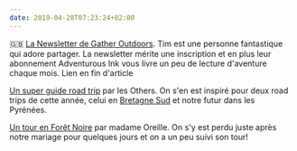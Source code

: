 ```yaml
---
date: 2019-04-28T07:23:24+02:00
---
```


🇬🇧 [La Newsletter de Gather Outdoors](https://mailchi.mp/gatheroutdoors/did-you-notice-the-difference). Tim est une personne fantastique qui adore partager. La newsletter mérite une inscription et en plus leur abonnement Adventurous Ink vous livre un peu de lecture d'aventure chaque mois. Lien en fin d'article

[Un super guide road trip](http://www.lesothers.com/guide-5-plus-beaux-road-trips-de-france/) par les Others. On s'en est inspiré pour deux road trips de cette année, celui en [Bretagne Sud](https://vadrouilles.co/bretagne-sud-part-1) et notre futur dans les Pyrénées.

[Un tour en Forêt Noire](https://www.madame-oreille.com/allemagne-bonnes-adresses-foret-noire-famille/) par madame Oreille. On s'y est perdu juste après notre mariage pour quelques jours et on a un peu suivi son tour!
